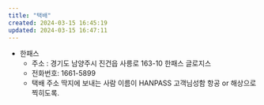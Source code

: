 ```yaml
---
title: "택배"
created: 2024-03-15 16:45:19
updated: 2024-03-15 16:47:11
---
```

  * 한패스
    * 주소 : 경기도 남양주시 진건읍 사릉로 163-10 한패스 글로지스
    * 전화번호: 1661-5899
    * 택배 주소 딱지에 보내는 사람 이름이 HANPASS 고객님성함 항공 or 해상으로 찍히도록.